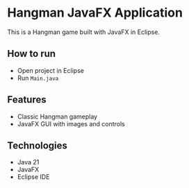 # Hangman JavaFX Application

This is a Hangman game built with JavaFX in Eclipse.

## How to run

- Open project in Eclipse
- Run `Main.java`


## Features

- Classic Hangman gameplay
- JavaFX GUI with images and controls

## Technologies

- Java 21
- JavaFX
- Eclipse IDE
